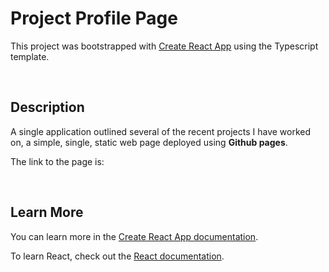 # Project Profile Page

This project was bootstrapped with [Create React App](https://github.com/facebook/create-react-app) using the Typescript template.

<br />

## Description

A single application outlined several of the recent projects I have worked on, a simple, single, static web page deployed using <b>Github pages</b>.

The link to the page is:

<br />

## Learn More

You can learn more in the [Create React App documentation](https://facebook.github.io/create-react-app/docs/getting-started).

To learn React, check out the [React documentation](https://reactjs.org/).